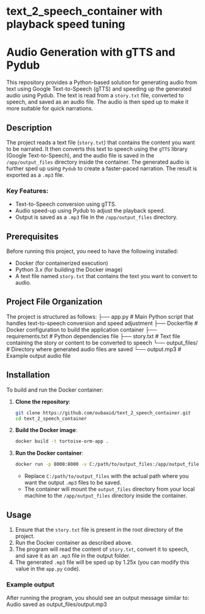 # text_2_speech_container with playback speed tuning

# Audio Generation with gTTS and Pydub

This repository provides a Python-based solution for generating audio from text using Google Text-to-Speech (gTTS) and speeding up the generated audio using Pydub. The text is read from a `story.txt` file, converted to speech, and saved as an audio file. The audio is then sped up to make it more suitable for quick narrations.

## Description

The project reads a text file (`story.txt`) that contains the content you want to be narrated. It then converts this text to speech using the `gTTS` library (Google Text-to-Speech), and the audio file is saved in the `/app/output_files` directory inside the container. The generated audio is further sped up using `Pydub` to create a faster-paced narration. The result is exported as a `.mp3` file.

### Key Features:
- Text-to-Speech conversion using gTTS.
- Audio speed-up using Pydub to adjust the playback speed.
- Output is saved as a `.mp3` file in the `/app/output_files` directory.

## Prerequisites

Before running this project, you need to have the following installed:

- Docker (for containerized execution)
- Python 3.x (for building the Docker image)
- A text file named `story.txt` that contains the text you want to convert to audio.

## Project File Organization

The project is structured as follows:
├── app.py # Main Python script that handles text-to-speech conversion and speed adjustment
├── Dockerfile # Docker configuration to build the application container
├── requirements.txt # Python dependencies file
├── story.txt # Text file containing the story or content to be converted to speech
└── output_files/ # Directory where generated audio files are saved
  └── output.mp3 # Example output audio file

## Installation

To build and run the Docker container:

1. **Clone the repository**:
    ```bash
    git clone https://github.com/oubaaid/text_2_speech_container.git
    cd text_2_speech_container
    ```

2. **Build the Docker image**:
    ```bash
    docker build -t tortoise-orm-app .
    ```

3. **Run the Docker container**:
    ```bash
    docker run -p 8000:8000 -v C:/path/to/output_files:/app/output_files tortoise-orm-app
    ```

   - Replace `C:/path/to/output_files` with the actual path where you want the output `.mp3` files to be saved.
   - The container will mount the `output_files` directory from your local machine to the `/app/output_files` directory inside the container.

## Usage

1. Ensure that the `story.txt` file is present in the root directory of the project.
2. Run the Docker container as described above.
3. The program will read the content of `story.txt`, convert it to speech, and save it as an `.mp3` file in the output folder.
4. The generated `.mp3` file will be sped up by 1.25x (you can modify this value in the `app.py` code).

### Example output

After running the program, you should see an output message similar to:
Audio saved as output_files/output.mp3




